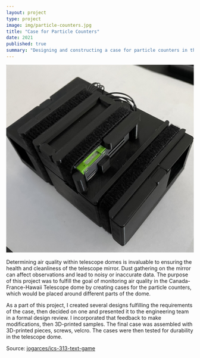 ```yaml
---
layout: project
type: project
image: img/particle-counters.jpg
title: "Case for Particle Counters"
date: 2021
published: true
summary: "Designing and constructing a case for particle counters in the Canada-France-Hawaii telescope dome. A project I worked on as part of the Akamai summer internship with Canada-France-Hawaii Telescope."
---
```


<img class="img-fluid" src="../img/particle-counters.jpg">

Determining air quality within telescope domes is invaluable to ensuring the health and cleanliness of the telescope mirror. Dust gathering on the mirror can affect observations and lead to noisy or inaccurate data. The purpose of this project was to fulfill the goal of monitoring air quality in the Canada-France-Hawaii Telescope dome by creating cases for the particle counters, which would be placed around different parts of the dome.

As a part of this project, I created several designs fulfilling the requirements of the case, then decided on one and presented it to the engineering team in a formal design review. I incorporated that feedback to make modifications, then 3D-printed samples. The final case was assembled with 3D-printed pieces, screws, velcro. The cases were then tested for durability in the telescope dome.

Source: <a href="https://github.com/jogarces/ics-313-text-game"><i class="large github icon "></i>jogarces/ics-313-text-game</a>
